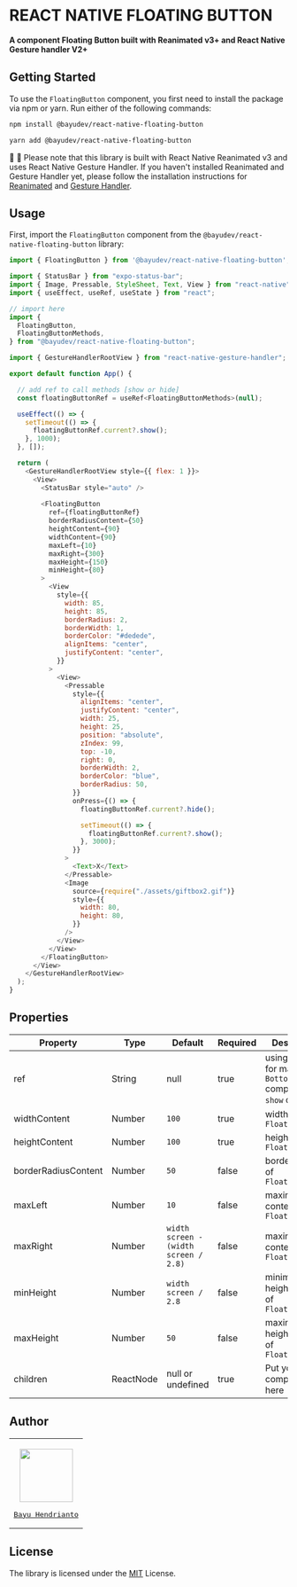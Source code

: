 # REACT NATIVE FLOATING BUTTON

**A component Floating Button built with Reanimated v3+ and React Native Gesture handler V2+**

## Getting Started

To use the `FloatingButton` component, you first need to install the package via npm or yarn. Run either of the following commands:

```sh
npm install @bayudev/react-native-floating-button
```

```sh
yarn add @bayudev/react-native-floating-button
```

🚨 🚨 Please note that this library is built with React Native Reanimated v3 and uses React Native Gesture Handler. If you haven't installed Reanimated and Gesture Handler yet, please follow the installation instructions for [Reanimated](https://docs.swmansion.com/react-native-reanimated/docs/fundamentals/getting-started/) and [Gesture Handler](https://docs.swmansion.com/react-native-gesture-handler/docs/).

## Usage

First, import the `FloatingButton` component from the `@bayudev/react-native-floating-button` library:

```javascript
import { FloatingButton } from '@bayudev/react-native-floating-button';
```

```javascript
import { StatusBar } from "expo-status-bar";
import { Image, Pressable, StyleSheet, Text, View } from "react-native";
import { useEffect, useRef, useState } from "react";

// import here
import {
  FloatingButton,
  FloatingButtonMethods,
} from "@bayudev/react-native-floating-button";

import { GestureHandlerRootView } from "react-native-gesture-handler";

export default function App() {

  // add ref to call methods [show or hide]
  const floatingButtonRef = useRef<FloatingButtonMethods>(null);

  useEffect(() => {
    setTimeout(() => {
      floatingButtonRef.current?.show();
    }, 1000);
  }, []);

  return (
    <GestureHandlerRootView style={{ flex: 1 }}>
      <View>
        <StatusBar style="auto" />
        
        <FloatingButton
          ref={floatingButtonRef}
          borderRadiusContent={50}
          heightContent={90}
          widthContent={90}
          maxLeft={10}
          maxRight={300}
          maxHeight={150}
          minHeight={80}
        >
          <View
            style={{
              width: 85,
              height: 85,
              borderRadius: 2,
              borderWidth: 1,
              borderColor: "#dedede",
              alignItems: "center",
              justifyContent: "center",
            }}
          >
            <View>
              <Pressable
                style={{
                  alignItems: "center",
                  justifyContent: "center",
                  width: 25,
                  height: 25,
                  position: "absolute",
                  zIndex: 99,
                  top: -10,
                  right: 0,
                  borderWidth: 2,
                  borderColor: "blue",
                  borderRadius: 50,
                }}
                onPress={() => {
                  floatingButtonRef.current?.hide();

                  setTimeout(() => {
                    floatingButtonRef.current?.show();
                  }, 3000);
                }}
              >
                <Text>X</Text>
              </Pressable>
              <Image
                source={require("./assets/giftbox2.gif")}
                style={{
                  width: 80,
                  height: 80,
                }}
              />
            </View>
          </View>
        </FloatingButton>
      </View>
    </GestureHandlerRootView>
  );
}


```

## Properties

| Property             | Type        | Default               | Required | Description                                                                          |
| -------------------- | ----------- | --------------------- | -------- | -------------------------------------------------------------------------------------|
| ref                  | String      | null                  | true     | using useRef for manage `BottomSheet` component for `show` or `hide`                 |
| widthContent         | Number      | `100`                 | true     | width of `FloatingButton`                                                            |
| heightContent        | Number      | `100`                 | true     | height of `FloatingButton`                                                           |
| borderRadiusContent  | Number      | `50`                  | false    | border radius of `FloatingButton`                                                    |
| maxLeft              | Number      | `10`                  | false    | maximum left content of `FloatingButton`                                             |
| maxRight             | Number      | `width screen - (width screen / 2.8)`  | false    | maximum right content of `FloatingButton`                           |
| minHeight            | Number      | `width screen / 2.8`  | false    | minimum height content of `FloatingButton`                                           |
| maxHeight            | Number      | `50`                  | false    | maximum height content of `FloatingButton`                                           |
| children             | ReactNode   | null or undefined     | true     | Put your any component here                                                          |

## Author

<table>
  <tr>
    <td align="center">
      <p></p>
      <a href="https://github.com/bayuhendrianto">
        <pre><img src="https://avatars.githubusercontent.com/u/40142196?v=4" width="96px" alt=""/><br/><br/>Bayu Hendrianto</pre>
      </a>
    </td>
  </tr>
</table>



## License

The library is licensed under the [MIT](./LICENSE) License.

<!--
## Contributing

See the [contributing guide](CONTRIBUTING.md) to learn how to contribute to the repository and the development workflow.

## License

MIT -->
